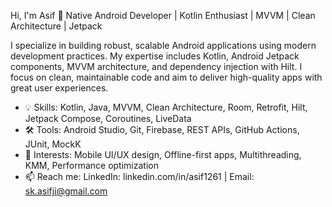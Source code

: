 Hi, I'm Asif 👋
Native Android Developer | Kotlin Enthusiast | MVVM | Clean Architecture | Jetpack

I specialize in building robust, scalable Android applications using modern development practices. 
My expertise includes Kotlin, Android Jetpack components, MVVM architecture, and dependency injection with Hilt. 
I focus on clean, maintainable code and aim to deliver high-quality apps with great user experiences.

- 💡 Skills: Kotlin, Java, MVVM, Clean Architecture, Room, Retrofit, Hilt, Jetpack Compose, Coroutines, LiveData
- 🛠️ Tools: Android Studio, Git, Firebase, REST APIs, GitHub Actions, JUnit, MockK
- 📱 Interests: Mobile UI/UX design, Offline-first apps, Multithreading, KMM, Performance optimization
- 📫 Reach me: LinkedIn: linkedin.com/in/asif1261 | Email: sk.asifji@gmail.com

<!---
asif1261/asif1261 is a ✨ special ✨ repository because its `README.md` (this file) appears on your GitHub profile.
You can click the Preview link to take a look at your changes.
--->
